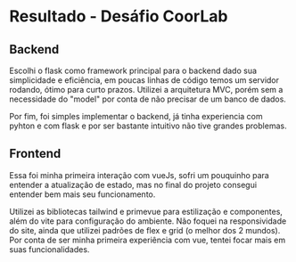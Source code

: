 # Resultado - Desáfio CoorLab

## Backend
Escolhi o flask como framework principal para o backend dado sua simplicidade e eficiência, em poucas linhas de código temos um servidor rodando, ótimo para curto prazos.
Utilizei a arquitetura MVC, porém sem a necessidade do "model" por conta de não precisar de um banco de dados.

Por fim, foi simples implementar o backend, já tinha experiencia com pyhton e com flask e por ser bastante intuitivo não tive grandes problemas.

## Frontend
Essa foi minha primeira interação com vueJs, sofri um pouquinho para entender a atualização de estado, mas no final do projeto consegui entender bem mais seu funcionamento.

Utilizei as bibliotecas tailwind e primevue para estilização e componentes, além do vite para configuração do ambiente.
Não foquei na responsividade do site, ainda que utilizei padrões de flex e grid (o melhor dos 2 mundos).
Por conta de ser minha primeira experiência com vue, tentei focar mais em suas funcionalidades.